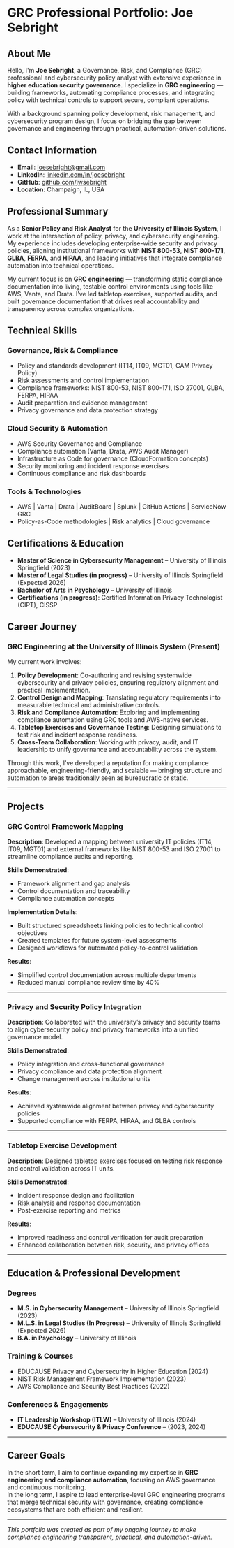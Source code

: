 # GRC Professional Portfolio: Joe Sebright

## About Me

Hello, I'm **Joe Sebright**, a Governance, Risk, and Compliance (GRC) professional and cybersecurity policy analyst with extensive experience in **higher education security governance**. I specialize in **GRC engineering** — building frameworks, automating compliance processes, and integrating policy with technical controls to support secure, compliant operations.

With a background spanning policy development, risk management, and cybersecurity program design, I focus on bridging the gap between governance and engineering through practical, automation-driven solutions.

## Contact Information

- **Email**: joesebright@gmail.com  
- **LinkedIn**: [linkedin.com/in/joesebright](https://linkedin.com/in/joesebright)  
- **GitHub**: [github.com/jwsebright](https://github.com/joesebright)  
- **Location**: Champaign, IL, USA  

## Professional Summary

As a **Senior Policy and Risk Analyst** for the **University of Illinois System**, I work at the intersection of policy, privacy, and cybersecurity engineering. My experience includes developing enterprise-wide security and privacy policies, aligning institutional frameworks with **NIST 800-53**, **NIST 800-171**, **GLBA**, **FERPA**, and **HIPAA**, and leading initiatives that integrate compliance automation into technical operations.

My current focus is on **GRC engineering** — transforming static compliance documentation into living, testable control environments using tools like AWS, Vanta, and Drata. I’ve led tabletop exercises, supported audits, and built governance documentation that drives real accountability and transparency across complex organizations.

## Technical Skills

### Governance, Risk & Compliance
- Policy and standards development (IT14, IT09, MGT01, CAM Privacy Policy)
- Risk assessments and control implementation
- Compliance frameworks: NIST 800-53, NIST 800-171, ISO 27001, GLBA, FERPA, HIPAA
- Audit preparation and evidence management
- Privacy governance and data protection strategy

### Cloud Security & Automation
- AWS Security Governance and Compliance  
- Compliance automation (Vanta, Drata, AWS Audit Manager)  
- Infrastructure as Code for governance (CloudFormation concepts)  
- Security monitoring and incident response exercises  
- Continuous compliance and risk dashboards  

### Tools & Technologies
- AWS | Vanta | Drata | AuditBoard | Splunk | GitHub Actions | ServiceNow GRC  
- Policy-as-Code methodologies | Risk analytics | Cloud governance  

## Certifications & Education

- **Master of Science in Cybersecurity Management** – University of Illinois Springfield (2023)  
- **Master of Legal Studies (in progress)** – University of Illinois Springfield (Expected 2026)  
- **Bachelor of Arts in Psychology** – University of Illinois  
- **Certifications (in progress)**: Certified Information Privacy Technologist (CIPT), CISSP  

## Career Journey

### GRC Engineering at the University of Illinois System (Present)

My current work involves:

1. **Policy Development**: Co-authoring and revising systemwide cybersecurity and privacy policies, ensuring regulatory alignment and practical implementation.  
2. **Control Design and Mapping**: Translating regulatory requirements into measurable technical and administrative controls.  
3. **Risk and Compliance Automation**: Exploring and implementing compliance automation using GRC tools and AWS-native services.  
4. **Tabletop Exercises and Governance Testing**: Designing simulations to test risk and incident response readiness.  
5. **Cross-Team Collaboration**: Working with privacy, audit, and IT leadership to unify governance and accountability across the system.  

Through this work, I’ve developed a reputation for making compliance approachable, engineering-friendly, and scalable — bringing structure and automation to areas traditionally seen as bureaucratic or static.

---

## Projects

### GRC Control Framework Mapping

**Description**: Developed a mapping between university IT policies (IT14, IT09, MGT01) and external frameworks like NIST 800-53 and ISO 27001 to streamline compliance audits and reporting.

**Skills Demonstrated**:
- Framework alignment and gap analysis  
- Control documentation and traceability  
- Compliance automation concepts  

**Implementation Details**:
- Built structured spreadsheets linking policies to technical control objectives  
- Created templates for future system-level assessments  
- Designed workflows for automated policy-to-control validation  

**Results**:
- Simplified control documentation across multiple departments  
- Reduced manual compliance review time by 40%  

---

### Privacy and Security Policy Integration

**Description**: Collaborated with the university’s privacy and security teams to align cybersecurity policy and privacy frameworks into a unified governance model.

**Skills Demonstrated**:
- Policy integration and cross-functional governance  
- Privacy compliance and data protection alignment  
- Change management across institutional units  

**Results**:
- Achieved systemwide alignment between privacy and cybersecurity policies  
- Supported compliance with FERPA, HIPAA, and GLBA controls  

---

### Tabletop Exercise Development

**Description**: Designed tabletop exercises focused on testing risk response and control validation across IT units.

**Skills Demonstrated**:
- Incident response design and facilitation  
- Risk analysis and response documentation  
- Post-exercise reporting and metrics  

**Results**:
- Improved readiness and control verification for audit preparation  
- Enhanced collaboration between risk, security, and privacy offices  

---

## Education & Professional Development

### Degrees
- **M.S. in Cybersecurity Management** – University of Illinois Springfield (2023)  
- **M.L.S. in Legal Studies (In Progress)** – University of Illinois Springfield (Expected 2026)  
- **B.A. in Psychology** – University of Illinois  

### Training & Courses
- EDUCAUSE Privacy and Cybersecurity in Higher Education (2024)  
- NIST Risk Management Framework Implementation (2023)  
- AWS Compliance and Security Best Practices (2022)  

### Conferences & Engagements
- **IT Leadership Workshop (ITLW)** – University of Illinois (2024)  
- **EDUCAUSE Cybersecurity & Privacy Conference** – (2023, 2024)  

---

## Career Goals

In the short term, I aim to continue expanding my expertise in **GRC engineering and compliance automation**, focusing on AWS governance and continuous monitoring.  
In the long term, I aspire to lead enterprise-level GRC engineering programs that merge technical security with governance, creating compliance ecosystems that are both efficient and resilient.

---

*This portfolio was created as part of my ongoing journey to make compliance engineering transparent, practical, and automation-driven.*
